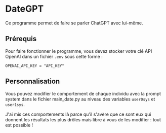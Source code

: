 # DateGPT

Ce programme permet de faire se parler ChatGPT avec lui-même.

## Prérequis

Pour faire fonctionner le programme, vous devez stocker votre clé API OpenAI dans un fichier `.env` sous cette forme :

```
OPENAI_API_KEY = "API_KEY"
```

## Personnalisation

Vous pouvez modifier le comportement de chaque individu avec la prompt system dans le fichier main_date.py au niveau des variables `user0sys` et `user1sys`.

J'ai mis ces comportements là parce qu'il s'avère que ce sont eux qui donnent les résultats les plus drôles mais libre à vous de les modifier : tout est possible !

